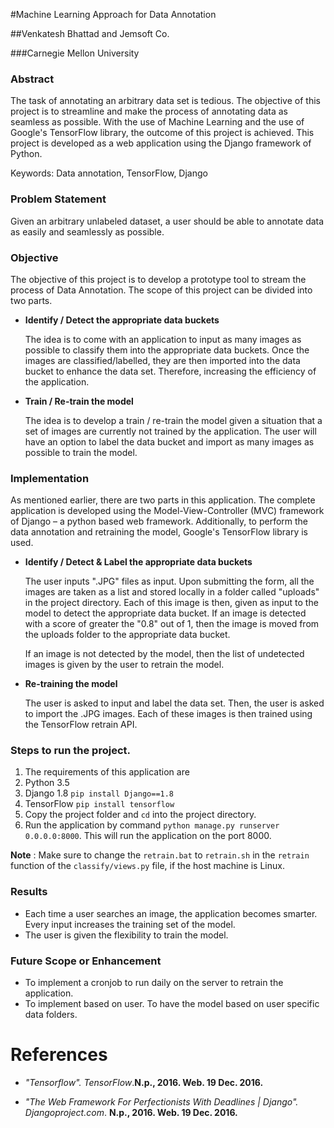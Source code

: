 #Machine Learning Approach for Data Annotation

##Venkatesh Bhattad and Jemsoft Co.

###Carnegie Mellon University



### **Abstract**

The task of annotating an arbitrary data set is tedious. The objective of this project is to streamline and make the process of annotating data as seamless as possible. With the use of Machine Learning and the use of Google&#39;s TensorFlow library, the outcome of this project is achieved.  This project is developed as a web application using the Django framework of Python.

Keywords: Data annotation, TensorFlow, Django


### Problem Statement

Given an arbitrary unlabeled dataset, a user should be able to annotate data as easily and seamlessly as possible.


### Objective

The objective of this project is to develop a prototype tool to stream the process of Data Annotation. The scope of this project can be divided into two parts.

- **Identify / Detect the appropriate data buckets**

	The idea is to come with an application to input as many images as possible to classify them into the appropriate data buckets. Once the images are classified/labelled, they are then imported into the data bucket to enhance the data set. Therefore, increasing the efficiency of the application.

- **Train / Re-train the model**

	The idea is to develop a train / re-train the model given a situation that a set of images are currently not trained by the application. The user will have an option to label the data bucket and import as many images as possible to train the model.


### Implementation

As mentioned earlier, there are two parts in this application. The complete application is developed using the Model-View-Controller (MVC) framework of Django – a python based web framework. Additionally, to perform the data annotation and retraining the model, Google&#39;s TensorFlow library is used.

- **Identify / Detect &amp; Label the appropriate data buckets**

	The user inputs &quot;.JPG&quot; files as input. Upon submitting the form, all the images are taken as a list and stored locally in a folder called &quot;uploads&quot; in the project directory. Each of this image is then, given as input to the model to detect the appropriate data bucket. If an image is detected with a score of greater the &quot;0.8&quot; out of 1, then the image is moved from the uploads folder to the appropriate data bucket.

	If an image is not detected by the model, then the list of undetected images is given by the user to retrain the model.

- **Re-training the model**

	The user is asked to input and label the data set. Then, the user is asked to import the .JPG images. Each of these images is then trained using the TensorFlow retrain API.


### Steps to run the project.

1. The requirements of this application are
  1. Python 3.5
  2. Django 1.8 ```pip install Django==1.8```
  3. TensorFlow ```pip install tensorflow```
2. Copy the project folder and ```cd``` into the project directory.
3. Run the application by command ```python manage.py runserver 0.0.0.0:8000```. This will run the application on the port 8000.

**Note** : Make sure to change the ```retrain.bat``` to ```retrain.sh``` in the ```retrain``` function of the ```classify/views.py``` file, if the host machine is Linux.


### Results

- Each time a user searches an image, the application becomes smarter. Every input increases the training set of the model.
- The user is given the flexibility to train the model.


### Future Scope or Enhancement

- To implement a cronjob to run daily on the server to retrain the application.
- To implement based on user. To have the model based on user specific data folders.


# **References**

-  __&quot;Tensorflow&quot;._ _TensorFlow__.__N.p., 2016. Web. 19 Dec. 2016.__

- __&quot;The Web Framework For Perfectionists With Deadlines | Django&quot;._ _Djangoproject.com__. __N.p., 2016. Web. 19 Dec. 2016.__
